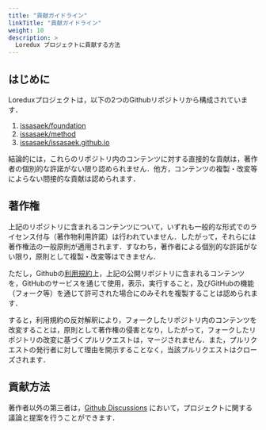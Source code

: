 ```yaml
---
title: "貢献ガイドライン"
linkTitle: "貢献ガイドライン"
weight: 10
description: >
  Loredux プロジェクトに貢献する方法
---
```



## はじめに

Loreduxプロジェクトは，以下の2つのGithubリポジトリから構成されています．

1. [issasaek/foundation](https://github.com/issasaek/foundation)
1. [issasaek/method](https://github.com/issasaek/method)
1. [issasaek/issasaek.github.io](https://github.com/issasaek/issasaek.github.io)

結論的には，これらのリポジトリ内のコンテンツに対する直接的な貢献は，著作者の個別的な許諾がない限り認められません．他方，コンテンツの複製・改変等によらない間接的な貢献は認められます．

## 著作権

上記のリポジトリに含まれるコンテンツについて，いずれも一般的な形式でのライセンス付与（著作物利用許諾）は行われていません．したがって，それらには著作権法の一般原則が適用されます．すなわち，著作者による個別的な許諾がない限り，原則として複製・改変等はできません．

ただし，Githubの[利用規約](https://docs.github.com/en/site-policy/github-terms/github-terms-of-service#5-license-grant-to-other-users)上，上記の公開リポジトリに含まれるコンテンツを，GitHubのサービスを通じて使用，表示，実行すること，及びGitHubの機能（フォーク等）を通じて許可された場合にのみそれを複製することは認められます．

すると，利用規約の反対解釈により，フォークしたリポジトリ内のコンテンツを改変することは，原則として著作権の侵害となり，したがって，フォークしたリポジトリの改変に基づくプルリクエストは，マージされません．また，プルリクエストの発行者に対して理由を開示することなく，当該プルリクエストはクローズされます．

## 貢献方法

著作者以外の第三者は，[Github Discussions](https://github.com/issasaek/issasaek.github.io/discussions) において，プロジェクトに関する議論と提案を行うことができます．

